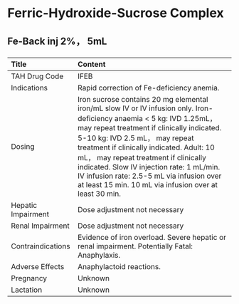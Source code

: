 # Ferric-Hydroxide-Sucrose Complex

## Fe-Back inj 2%， 5mL

##### 

| Title              | Content                                                                                                                                                                                                                                                                                                                                                                                                                                         |
|:-------------------|:------------------------------------------------------------------------------------------------------------------------------------------------------------------------------------------------------------------------------------------------------------------------------------------------------------------------------------------------------------------------------------------------------------------------------------------------|
| TAH Drug Code      | IFEB                                                                                                                                                                                                                                                                                                                                                                                                                                            |
| Indications        | Rapid correction of Fe-deficiency anemia.                                                                                                                                                                                                                                                                                                                                                                                                       |
| Dosing             | Iron sucrose contains 20 mg elemental iron/mL slow IV or IV infusion only. Iron-deficiency anaemia < 5 kg: IVD 1.25mL， may repeat treatment if clinically indicated. 5-10 kg: IVD 2.5 mL， may repeat treatment if clinically indicated. Adult: 10 mL， may repeat treatment if clinically indicated. Slow IV injection rate: 1 mL/min. IV infusion rate: 2.5-5 mL via infusion over at least 15 min. 10 mL via infusion over at least 30 min. |
| Hepatic Impairment | Dose adjustment not necessary                                                                                                                                                                                                                                                                                                                                                                                                                   |
| Renal Impairment   | Dose adjustment not necessary                                                                                                                                                                                                                                                                                                                                                                                                                   |
| Contraindications  | Evidence of iron overload. Severe hepatic or renal impairment. Potentially Fatal: Anaphylaxis.                                                                                                                                                                                                                                                                                                                                                  |
| Adverse Effects    | Anaphylactoid reactions.                                                                                                                                                                                                                                                                                                                                                                                                                        |
| Pregnancy          | Unknown                                                                                                                                                                                                                                                                                                                                                                                                                                         |
| Lactation          | Unknown                                                                                                                                                                                                                                                                                                                                                                                                                                         |

